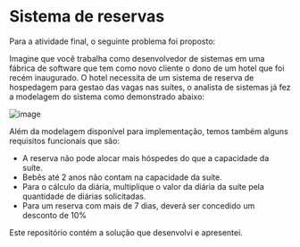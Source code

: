 # Sistema de reservas

Para a atividade final, o seguinte problema foi proposto:

Imagine que você trabalha como desenvolvedor de sistemas em uma fábrica de software que tem como novo cliente o dono de um hotel que foi recém inaugurado. O hotel necessita de um sistema de reserva de hospedagem para gestao das vagas nas suítes, o analista de sistemas já fez a modelagem do sistema como demonstrado abaixo:

![image](https://user-images.githubusercontent.com/49179509/164766508-058fbbc4-ce64-436a-9aac-29b65cfaaa38.png)

Além da modelagem disponível para implementação, temos também alguns requisitos funcionais que são:
- A reserva não pode alocar mais hóspedes do que a capacidade da suíte. 
-  Bebês até 2 anos não contam na capacidade da suíte.
-  Para o cálculo da diária, multiplique o valor da diária da suíte pela quantidade de diárias solicitadas.
-  Para um reserva com mais de 7 dias, deverá ser concedido um desconto de 10%

Este repositório contém a solução que desenvolvi e apresentei.
